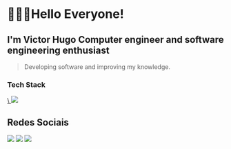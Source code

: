 # 👨🏽‍💻Hello Everyone!
## I'm Victor Hugo  Computer engineer and software engineering enthusiast
> Developing software and improving my knowledge.

### Tech Stack
<div>
  	<p>
      <a href="">\
        <img src="https://img.shields.io/badge/-Instagram-E4405F?style=for-the-badge&logo=instagram&logoColor=white">
      </a>
    </p>
</div>

## Redes Sociais
<div>
  <a href="https://www.instagram.com/victorhugomcf/" target="_blank"><img src="https://img.shields.io/badge/-Instagram-%23E4405F?style=for-the-badge&logo=instagram&logoColor=white" target="_blank"></a>
  <a href="https://www.linkedin.com/in/victor-hugo-marcelino-fraga-115245247/" target="_blank"><img src="https://img.shields.io/badge/-LinkedIn-%230077B5?style=for-the-badge&logo=linkedin&logoColor=white" target="_blank"></a>
  <a href="https://discord.gg/baiano4383" target="_blank"><img src="https://img.shields.io/badge/Discord-7289DA?style=for-the-badge&logo=discord&logoColor=white" target="_blank"></a> 
</div>
